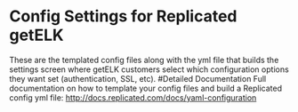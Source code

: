 # Config Settings for Replicated getELK
These are the templated config files along with the yml file that builds the settings screen where getELK customers select which configuration options they want set (authentication, SSL, etc). 
#Detailed Documentation
Full documentation on how to template your config files and build a Replicated config yml file: http://docs.replicated.com/docs/yaml-configuration
